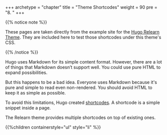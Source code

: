 +++
archetype = "chapter"
title = "Theme Shortcodes"
weight = 90
pre = "8. "
+++

{{% notice note %}}

These pages are taken directly from the example site for the [Hugo Relearn Theme](https://mcshelby.github.io/hugo-theme-relearn/shortcodes/). They are included here to test those shortcodes under this theme's CSS.

{{% /notice %}}

Hugo uses Markdown for its simple content format. However, there are a lot of things that Markdown doesn’t support well. You could use pure HTML to expand possibilities.

But this happens to be a bad idea. Everyone uses Markdown because it's pure and simple to read even non-rendered. You should avoid HTML to keep it as simple as possible.

To avoid this limitations, Hugo created [shortcodes](https://gohugo.io/extras/shortcodes/). A shortcode is a simple snippet inside a page.

The Relearn theme provides multiple shortcodes on top of existing ones.

{{%children containerstyle="ul" style="li" %}}
